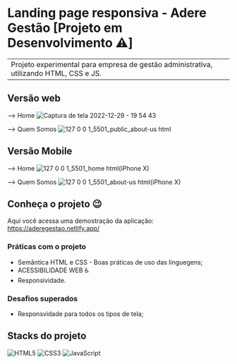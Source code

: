 # Landing page responsiva - Adere Gestão [Projeto em Desenvolvimento ⚠️]
<table>
<tr>
<td>
  Projeto experimental para empresa de gestão administrativa, utilizando HTML, CSS e JS. 
</td>
</tr>
</table>

## Versão web
--> Home
![Captura de tela 2022-12-29 - 19 54 43](https://user-images.githubusercontent.com/115038212/210113284-965bfc8b-ed81-47e3-b62a-e45ce9db9889.png)

--> Quem Somos
![127 0 0 1_5501_public_about-us html](https://user-images.githubusercontent.com/115038212/210113358-91fc267b-ebe8-4f30-89f2-fc1d3df67ac7.png)


## Versão Mobile
--> Home
![127 0 0 1_5501_home html(iPhone X)](https://user-images.githubusercontent.com/115038212/210113210-efc0c5fb-1451-43cb-a783-9d9fd53c59de.png)

--> Quem Somos
![127 0 0 1_5501_about-us html(iPhone X)](https://user-images.githubusercontent.com/115038212/210113220-30d69202-71ad-4dec-ab89-0f40596d0954.png)

## Conheça o projeto 😉
Aqui você acessa uma demostração da aplicação: https://aderegestao.netlify.app/


### Práticas com o projeto

- Semântica HTML e CSS - Boas práticas de uso das linguegens;
- ACESSIBILIDADE WEB ♿
- Responsividade.

### Desafios superados

- Responsvidade para todos os tipos de tela;

## Stacks do projeto


![HTML5](https://img.shields.io/badge/HTML5-E34F26?style=for-the-badge&logo=html5&logoColor=white)
![CSS3](https://img.shields.io/badge/CSS3-1572B6?style=for-the-badge&logo=css3&logoColor=white)
![JavaScript](https://img.shields.io/badge/JavaScript-F7DF1E?style=for-the-badge&logo=javascript&logoColor=black)
